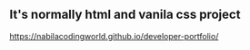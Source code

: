 ## It's normally html and vanila css project
https://nabilacodingworld.github.io/developer-portfolio/

